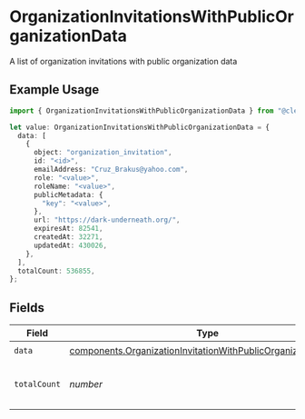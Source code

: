 # OrganizationInvitationsWithPublicOrganizationData

A list of organization invitations with public organization data

## Example Usage

```typescript
import { OrganizationInvitationsWithPublicOrganizationData } from "@clerk/backend-api-client/models/components";

let value: OrganizationInvitationsWithPublicOrganizationData = {
  data: [
    {
      object: "organization_invitation",
      id: "<id>",
      emailAddress: "Cruz_Brakus@yahoo.com",
      role: "<value>",
      roleName: "<value>",
      publicMetadata: {
        "key": "<value>",
      },
      url: "https://dark-underneath.org/",
      expiresAt: 82541,
      createdAt: 32271,
      updatedAt: 430026,
    },
  ],
  totalCount: 536855,
};
```

## Fields

| Field                                                                                                                                        | Type                                                                                                                                         | Required                                                                                                                                     | Description                                                                                                                                  |
| -------------------------------------------------------------------------------------------------------------------------------------------- | -------------------------------------------------------------------------------------------------------------------------------------------- | -------------------------------------------------------------------------------------------------------------------------------------------- | -------------------------------------------------------------------------------------------------------------------------------------------- |
| `data`                                                                                                                                       | [components.OrganizationInvitationWithPublicOrganizationData](../../models/components/organizationinvitationwithpublicorganizationdata.md)[] | :heavy_check_mark:                                                                                                                           | N/A                                                                                                                                          |
| `totalCount`                                                                                                                                 | *number*                                                                                                                                     | :heavy_check_mark:                                                                                                                           | Total number of organization invitations<br/>                                                                                                |
